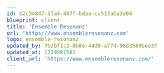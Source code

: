 ```yaml
---
id: b2c34847-17a9-487f-bdaa-cc513aba2e04
blueprint: client
title: 'Ensemble Resonanz'
url: 'https://www.ensembleresonanz.com'
logo: ensemble-resonanz
updated_by: 7b2bf1c2-0b8e-44d9-a774-98d3580bee37
updated_at: 1729081581
client_url: 'https://www.ensembleresonanz.com/'
---
```


